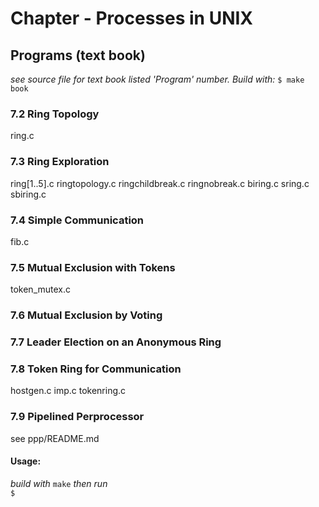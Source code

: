Chapter - Processes in UNIX
=============================

Programs (text book)
--------------------
_see source file for text book listed 'Program' number. Build with:_ `$ make book`

### 7.2 Ring Topology #
ring.c

### 7.3 Ring Exploration #
ring[1..5].c
ringtopology.c <!-- add message passing -->
ringchildbreak.c <!-- creates fan  (doesn't sync) -->
ringnobreak.c <!-- creates tree (doesn't sync) -->
biring.c	  <!-- bi-directional message passing -->
sring.c		  <!-- (ringtopology.c) implemented using struct ring -->
sbiring.c	  <!-- implemented using struct ring -->

### 7.4 Simple Communication #
fib.c

### 7.5 Mutual Exclusion with Tokens #
token_mutex.c

### 7.6 Mutual Exclusion by Voting #

### 7.7 Leader Election on an Anonymous Ring #

### 7.8 Token Ring for Communication #
hostgen.c
imp.c
tokenring.c

### 7.9 Pipelined Perprocessor #
see ppp/README.md

#### Usage: #
_build with_ `make` _then run_  
`$ `
